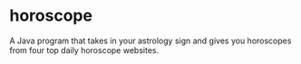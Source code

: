 # horoscope
A Java program that takes in your astrology sign and gives you horoscopes from four top daily horoscope websites. 
